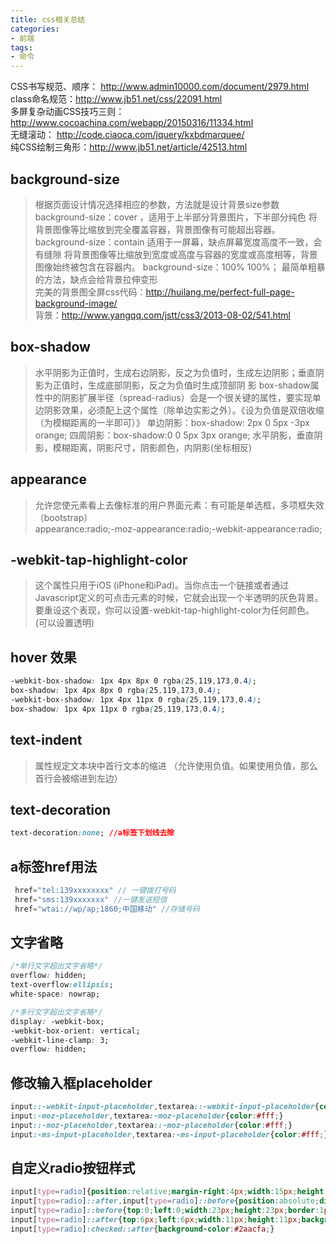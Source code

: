 ```yaml
---
title: css相关总结
categories:
- 前端
tags:
- 命令
---
```

CSS书写规范、顺序： http://www.admin10000.com/document/2979.html  
class命名规范：http://www.jb51.net/css/22091.html  
多屏复杂动画CSS技巧三则： http://www.cocoachina.com/webapp/20150316/11334.html  
无缝滚动： http://code.ciaoca.com/jquery/kxbdmarquee/   
纯CSS绘制三角形：http://www.jb51.net/article/42513.html   

## background-size

>根据页面设计情况选择相应的参数，方法就是设计背景size参数
background-size：cover ，适用于上半部分背景图片，下半部分纯色
将背景图像等比缩放到完全覆盖容器，背景图像有可能超出容器。
background-size：contain 适用于一屏幕，缺点屏幕宽度高度不一致，会有缝隙
将背景图像等比缩放到宽度或高度与容器的宽度或高度相等，背景图像始终被包含在容器内。
background-size：100%  100%；
最简单粗暴的方法，缺点会给背景拉伸变形  
完美的背景图全屏css代码：http://huilang.me/perfect-full-page-background-image/  
背景：http://www.yangqq.com/jstt/css3/2013-08-02/541.html  

## box-shadow

>水平阴影为正值时，生成右边阴影，反之为负值时，生成左边阴影；垂直阴影为正值时，生成底部阴影，反之为负值时生成顶部阴 影
box-shadow属性中的阴影扩展半径（spread-radius）会是一个很关键的属性，要实现单边阴影效果，必须配上这个属性（除单边实影之外）。《设为负值是双倍收缩（为模糊距离的一半即可）》
单边阴影：box-shadow: 2px 0 5px -3px orange;
四周阴影：box-shadow:0 0 5px 3px orange;
水平阴影，垂直阴影，模糊距离，阴影尺寸，阴影颜色，内阴影(坐标相反)

## appearance
>允许您使元素看上去像标准的用户界面元素：有可能是单选框，多项框失效（bootstrap）  
appearance:radio;-moz-appearance:radio;-webkit-appearance:radio;

## -webkit-tap-highlight-color

>这个属性只用于iOS (iPhone和iPad)。当你点击一个链接或者通过Javascript定义的可点击元素的时候，它就会出现一个半透明的灰色背景。要重设这个表现，你可以设置-webkit-tap-highlight-color为任何颜色。(可以设置透明)

## hover 效果
```css
-webkit-box-shadow: 1px 4px 8px 0 rgba(25,119,173,0.4);
box-shadow: 1px 4px 8px 0 rgba(25,119,173,0.4);
-webkit-box-shadow: 1px 4px 11px 0 rgba(25,119,173,0.4);
box-shadow: 1px 4px 11px 0 rgba(25,119,173,0.4);
```
## text-indent
>属性规定文本块中首行文本的缩进 （允许使用负值。如果使用负值，那么首行会被缩进到左边）

## text-decoration
```css
text-decoration:none; //a标签下划线去除
```
## a标签href用法
```javaScript
 href="tel:139xxxxxxxx" // 一键拨打号码  
 href="sms:139xxxxxxx" //一键发送短信  
 href="wtai://wp/ap;1860;中国移动" //存储号码  
```
## 文字省略
``` css
/*单行文字超出文字省略*/   
overflow: hidden;
text-overflow:ellipsis;
white-space: nowrap; 

/*多行文字超出文字省略*/
display: -webkit-box;
-webkit-box-orient: vertical;
-webkit-line-clamp: 3;
overflow: hidden;
```
## 修改输入框placeholder
``` css
input::-webkit-input-placeholder,textarea::-webkit-input-placeholder{color:#fff;}
input:-moz-placeholder,textarea:-moz-placeholder{color:#fff;}
input::-moz-placeholder,textarea::-moz-placeholder{color:#fff;}
input:-ms-input-placeholder,textarea:-ms-input-placeholder{color:#fff;}
```
    
## 自定义radio按钮样式
``` css
input[type=radio]{position:relative;margin-right:4px;width:15px;height:15px;vertical-align:3px;}
input[type=radio]::after,input[type=radio]::before{position:absolute;display:block;border-radius:50%;content:'';transition:.3s all esae;}
input[type=radio]::before{top:0;left:0;width:23px;height:23px;border:1px solid #ddd;}
input[type=radio]::after{top:6px;left:6px;width:11px;height:11px;background-color:#fff;}
input[type=radio]:checked::after{background-color:#2aacfa;}
```